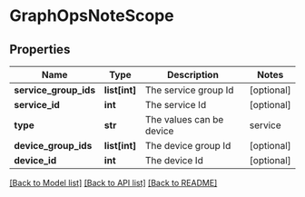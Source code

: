 # GraphOpsNoteScope

## Properties
Name | Type | Description | Notes
------------ | ------------- | ------------- | -------------
**service_group_ids** | **list[int]** | The service group Id | [optional] 
**service_id** | **int** | The service Id | [optional] 
**type** | **str** | The values can be device | service | website | [optional] 
**device_group_ids** | **list[int]** | The device group Id | [optional] 
**device_id** | **int** | The device Id | [optional] 

[[Back to Model list]](../README.md#documentation-for-models) [[Back to API list]](../README.md#documentation-for-api-endpoints) [[Back to README]](../README.md)


